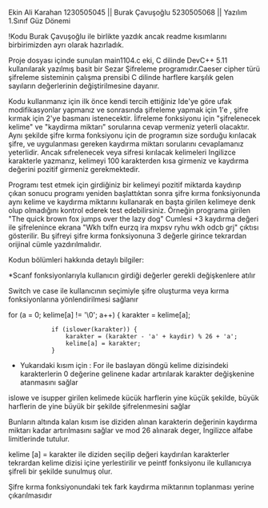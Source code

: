 Ekin Ali Karahan 1230505045 || Burak Çavuşoğlu 5230505068 || Yazılım 1.Sınıf Güz Dönemi


!Kodu Burak Çavuşoğlu ile birlikte yazdık ancak readme kısımlarını birbirimizden ayrı olarak hazırladık.


Proje dosyası içinde sunulan main1104.c eki, C dilinde DevC++ 5.11 kullanılarak yazılmış basit bir Sezar Şifreleme programıdır.Caeser cipher türü şifreleme sisteminin çalışma prensibi C dilinde harflere karşılık gelen sayıların değerlerinin değiştirilmesine dayanır.

Kodu kullanmanız için ilk önce kendi tercih ettiğiniz Ide'ye göre ufak modifikasyonlar yapmanız ve sonrasında şifreleme yapmak için 1'e , şifre kırmak için 2'ye basmanı istenecektir.
İifreleme fonksiyonu için "şifrelenecek kelime" ve "kaydirma miktarı" sorularına cevap vermeniz yeterli olacaktır. Aynı şekilde şifre kırma fonksiyonu için de programın size sorduğu kırılacak şifre, ve uygulanması gereken kaydırma miktarı sorularını cevaplamanız yeterlidir. Ancak sıfrelenecek veya sifresi kırılacak kelimeleri Ingilizce karakterle yazmanız, kelimeyi 100 karakterden kısa girmeniz ve kaydırma değerini pozitif girmeniz gerekmektedir.

Programı test etmek için girdiğiniz bir kelimeyi pozitif miktarda kaydırıp çıkan sonucu programı yeniden başlattıktan sonra şifre kırma fonksiyonunda aynı kelime ve kaydırma miktarını kullanarak en başta
girilen kelimeye denk olup olmadığını kontrol ederek test edebilirsiniz. Örneğin programa girilen "The quick brown fox jumps over the lazy dog" Cumlesi +3 kaydırma değeri ile şifrelenince ekrana
"Wkh txlfn eurzq ira mxpsv ryhu wkh odcb grj" çıktısı gösterilir. Bu şifreyi şifre kırma fonksiyonuna 3 değerle girince tekrardan orijinal cümle yazdırılmalıdır.

Kodun bölümleri hakkında detaylı bilgiler:


*Scanf fonksiyonlarıyla kullanıcın girdiği değerler gerekli değişkenlere atılır
 
Switch ve case ile kullanıcının seçimiyle şifre oluşturma veya kırma fonksiyonlarına yönlendirilmesi sağlanır
       

for (a = 0; kelime[a] != '\0'; a++) {
            karakter = kelime[a];

                if (islower(karakter)) {
                    karakter = (karakter - 'a' + kaydir) % 26 + 'a';
                    kelime[a] = karakter;
                } 

* Yukarıdaki kısım için :
For ile baslayan döngü kelime dizisindeki karakterlerin 0 değerine gelinene kadar artırılarak karakter değişkenine atanmasını sağlar

islowe ve isupper girilen kelimede kücük harflerin yine küçük şekilde, büyük harflerin de yine büyük bir şekilde şifrelenmesini sağlar

Bunların altında kalan kısım ise diziden alınan karakterin değerinin kaydırma miktarı kadar artırılmasını sağlar ve mod 26 alınarak deger, Ingilizce alfabe limitlerinde tutulur.

kelime [a] = karakter ile diziden seçilip değeri kaydırılan karakterler tekrardan kelime dizisi içine yerlestirilir ve peintf fonksiyonu ile kullanıcıya şifreli bir şekilde sunulmuş olur.

Şifre kırma fonksiyonundaki tek fark kaydırma miktarının toplanması yerine çıkarılmasıdır


